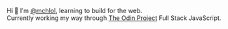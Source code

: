 Hi 👋 I’m [@mchlol](https://twitter.com/mchlol), learning to build for the web.
<br>
Currently working my way through [The Odin Project](www.theodinproject.com) Full Stack JavaScript.
